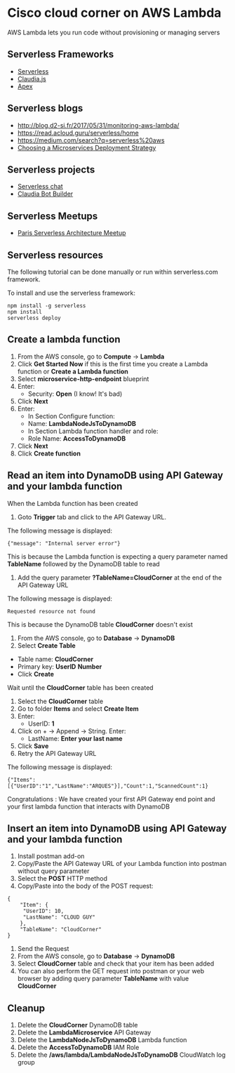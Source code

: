 # Cisco cloud corner on AWS Lambda
AWS Lambda lets you run code without provisioning or managing servers

## Serverless Frameworks
- [Serverless](https://serverless.com)
- [Claudia.js](https://claudiajs.com)
- [Apex](apex.run)

## Serverless blogs
- http://blog.d2-si.fr/2017/05/31/monitoring-aws-lambda/
- https://read.acloud.guru/serverless/home
- https://medium.com/search?q=serverless%20aws
- [Choosing a Microservices Deployment Strategy](https://www.nginx.com/blog/deploying-microservices/?utm_source=event-driven-data-management-microservices&utm_medium=blog)

## Serverless projects
- [Serverless chat](https://github.com/claudiajs/serverless-chat)
- [Claudia Bot Builder](https://github.com/claudiajs/claudia-bot-builder)

## Serverless Meetups
- [Paris Serverless Architecture Meetup](https://www.meetup.com/Paris-Serverless-Architecture-Meetup)

## Serverless resources
The following tutorial can be done manually or run within serverless.com framework.

To install and use the serverless framework:
```
npm install -g serverless
npm install
serverless deploy
```

## Create a lambda function
1. From the AWS console, go to **Compute** -> **Lambda**
1. Click **Get Started Now** if this is the first time you create a Lambda function or **Create a Lambda function**
1. Select **microservice-http-endpoint** blueprint
1. Enter:
    - Security: **Open** (I know! It's bad)
1. Click **Next**
1. Enter:
    - In Section Configure function:
    - Name: **LambdaNodeJsToDynamoDB**
    - In Section Lambda function handler and role:
    - Role Name: **AccessToDynamoDB**
1. Click **Next**
1. Click **Create function**

## Read an item into DynamoDB using API Gateway and your lambda function
When the Lambda function has been created
1. Goto **Trigger** tab and click to the API Gateway URL.

  The following message is displayed:
  ```
  {"message": "Internal server error"}
  ```
  This is because the Lambda function is expecting a query parameter named **TableName** followed by the DynamoDB table to read

1. Add the query parameter **?TableName=CloudCorner** at the end of the API Gateway URL

  The following message is displayed:
  ```
  Requested resource not found
  ```
  This is because the DynamoDB table **CloudCorner** doesn't exist

1. From the AWS console, go to **Database** -> **DynamoDB**
1. Select **Create Table**
  - Table name: **CloudCorner**
  - Primary key: **UserID** **Number**
  - Click **Create**

  Wait until the **CloudCorner** table has been created

1. Select the **CloudCorner** table
1. Go to folder **Items** and select **Create Item**
1. Enter:
    - UserID: **1**
1. Click on + -> Append -> String. Enter:
    - LastName: **Enter your last name**
1. Click **Save**
1. Retry the API Gateway URL

The following message is displayed:
```
{"Items":[{"UserID":"1","LastName":"ARQUES"}],"Count":1,"ScannedCount":1}
```

Congratulations : We have created your first  API Gateway end point and your first lambda function that interacts with DynamoDB

## Insert an item into DynamoDB using API Gateway and your lambda function
1. Install postman add-on
1. Copy/Paste the API Gateway URL of your Lambda function into postman without query parameter
1. Select the **POST** HTTP method
1. Copy/Paste into the body of the POST request:
  ```
  {
      "Item": {
       "UserID": 10,
       "LastName": "CLOUD GUY"
      },
      "TableName": "CloudCorner"
  }  
  ```
1. Send the Request
1. From the AWS console, go to **Database** -> **DynamoDB**
1. Select **CloudCorner** table and check that your item has been added
1. You can also perform the GET request into postman or your web browser by adding query parameter **TableName** with value **CloudCorner**

## Cleanup
1. Delete the **CloudCorner** DynamoDB table
1. Delete the **LambdaMicroservice** API Gateway
1. Delete the **LambdaNodeJsToDynamoDB** Lambda function
1. Delete the **AccessToDynamoDB** IAM Role
1. Delete the **/aws/lambda/LambdaNodeJsToDynamoDB** CloudWatch log group
